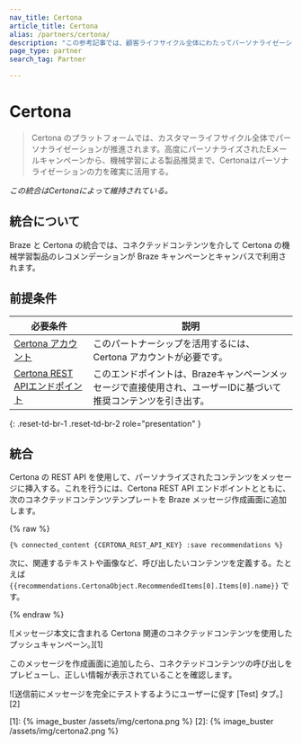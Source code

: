```yaml
---
nav_title: Certona
article_title: Certona
alias: /partners/certona/
description: "この参考記事では、顧客ライフサイクル全体にわたってパーソナライゼーションを提供するリアルタイム・オムニチャネル・パーソナライゼーション・ソリューションであるBrazeとCertonaのパートナーシップについて概説している。Brazeコネクテッドコンテンツパートナーと共にCertonaを使用することで、マルチチャネルキャンペーンにコンテンツ推薦を簡単に挿入することができる。"
page_type: partner
search_tag: Partner

---
```


# Certona

> Certona のプラットフォームでは、カスタマーライフサイクル全体でパーソナライゼーションが推進されます。高度にパーソナライズされたEメールキャンペーンから、機械学習による製品推奨まで、Certonaはパーソナライゼーションの力を確実に活用する。

_この統合はCertonaによって維持されている。_

## 統合について

Braze と Certona の統合では、コネクテッドコンテンツを介して Certona の機械学習製品のレコメンデーションが Braze キャンペーンとキャンバスで利用されます。

## 前提条件

| 必要条件| 説明|
| ---| ---|
| [Certona アカウント](https://manage.certona.com/) | このパートナーシップを活用するには、Certona アカウントが必要です。 |
| [Certona REST APIエンドポイント](https://manage.certona.com/) | このエンドポイントは、Brazeキャンペーンメッセージで直接使用され、ユーザーIDに基づいて推奨コンテンツを引き出す。 |
{: .reset-td-br-1 .reset-td-br-2 role="presentation" }

## 統合

Certona の REST API を使用して、パーソナライズされたコンテンツをメッセージに挿入する。これを行うには、Certona REST API エンドポイントとともに、次のコネクテッドコンテンツテンプレートを Braze メッセージ作成画面に追加します。

{% raw %}
```liquid
{% connected_content {CERTONA_REST_API_KEY} :save recommendations %}
```

次に、関連するテキストや画像など、呼び出したいコンテンツを定義する。たとえば `{{recommendations.CertonaObject.RecommendedItems[0].Items[0].name}}` です。

{% endraw %}

![メッセージ本文に含まれる Certona 関連のコネクテッドコンテンツを使用したプッシュキャンペーン。][1]

このメッセージを作成画面に追加したら、コネクテッドコンテンツの呼び出しをプレビューし、正しい情報が表示されていることを確認します。

![送信前にメッセージを完全にテストするようにユーザーに促す [Test] タブ。][2]


[1]: {% image_buster /assets/img/certona.png %}
[2]: {% image_buster /assets/img/certona2.png %}